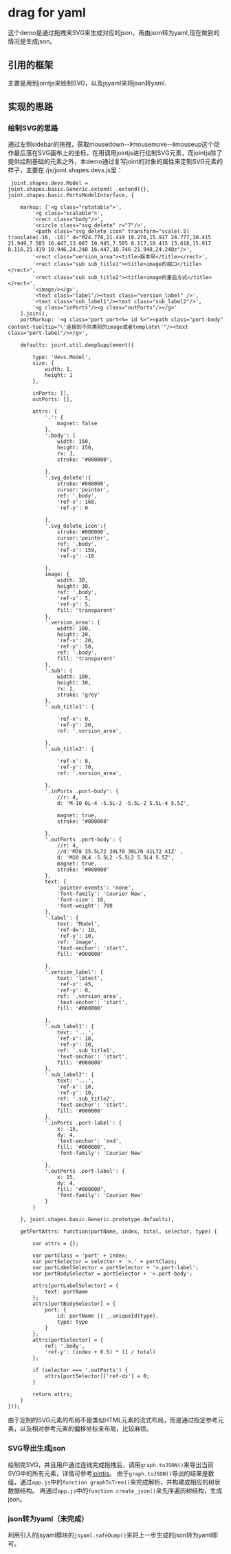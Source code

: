# drag for yaml
这个demo是通过拖拽来SVG来生成对应的json，再由json转为yaml,现在做到的情况是生成json。
## 引用的框架
主要是用到jointjs来绘制SVG，以及jsyaml来将json转yaml.
## 实现的思路
### 绘制SVG的思路
通过左侧sidebar的拖拽，获取mousedown--》mousemove--》mouseup这个动作最后落在SVG画布上的坐标，在用调用jointjs进行绘制SVG元素，而jointjs除了提供绘制基础的元素之外，本demo通过复写joint的对象的属性来定制SVG元素的样子，主要在./js/joint.shapes.devs.js里：

	 joint.shapes.devs.Model = joint.shapes.basic.Generic.extend(_.extend({}, joint.shapes.basic.PortsModelInterface, {

        markup: ['<g class="rotatable">',
            '<g class="scalable">',
            '<rect class="body"/>',
            '<circle class="svg_delete" r="7"/>',
            '<path class="svg_delete_icon" transform="scale(.5) translate(-16, -16)" d="M24.778,21.419 19.276,15.917 24.777,10.415 21.949,7.585 16.447,13.087 10.945,7.585 8.117,10.415 13.618,15.917 8.116,21.419 10.946,24.248 16.447,18.746 21.948,24.248z"/>',
            '<rect class="version_area"><title>版本号</title></rect>',
            '<rect class="sub sub_title1"><title>image的端口</title></rect>',
            '<rect class="sub sub_title2"><title>image的重启方式</title></rect>',
            '<image/></g>',
            '<text class="label"/><text class="version_label" />',
            '<text class="sub_label1"/><text class="sub_label2"/>',
            '<g class="inPorts"/><g class="outPorts"/></g>'
        ].join(),
        portMarkup: '<g class="port port<%= id %>"><path class="port-body" content-tooltip="\'连接到不同类别的image或者template\'"/><text class="port-label"/></g>',

        defaults: joint.util.deepSupplement({

            type: 'devs.Model',
            size: {
                width: 1,
                height: 1
            },

            inPorts: [],
            outPorts: [],

            attrs: {
                '.': {
                    magnet: false
                },
                '.body': {
                    width: 150,
                    height: 150,
                    rx: 3,
                    stroke: '#000000',

                },
                '.svg_delete':{
                    stroke:'#000000',
                    cursor:'pointer',
                    ref: '.body',
                    'ref-x': 168,
                    'ref-y': 0

                },
                '.svg_delete_icon':{
                    stroke:'#000000',
                    cursor:'pointer',
                    ref: '.body',
                    'ref-x': 159,
                    'ref-y': -10

                },
                image: {
                    width: 30,
                    height: 30,
                    ref: '.body',
                    'ref-x': 5,
                    'ref-y': 5,
                    fill: 'transparent'
                },
                '.version_area': {
                    width: 100,
                    height: 20,
                    'ref-x': 20,
                    'ref-y': 50,
                    ref: '.body',
                    fill: 'transparent'
                },
                '.sub': {
                    width: 100,
                    height: 30,
                    rx: 2,
                    stroke: 'grey'
                },
                '.sub_title1': {

                    'ref-x': 0,
                    'ref-y': 20,
                    ref: '.version_area',

                },
                '.sub_title2': {

                    'ref-x': 0,
                    'ref-y': 70,
                    ref: '.version_area',

                },
                '.inPorts .port-body': {
                    //r: 4,
                    d: 'M-10 0L-4 -5.5L-2 -5.5L-2 5.5L-4 5.5Z',

                    magnet: true,
                    stroke: '#000000'

                },
                '.outPorts .port-body': {
                    //r: 4,
                    //d:'M78 35.5L72 30L70 30L70 41L72 41Z' ,
                    d: 'M10 0L4 -5.5L2 -5.5L2 5.5L4 5.5Z',
                    magnet: true,
                    stroke: '#000000'
                },
                text: {
                    'pointer-events': 'none',
                    'font-family': 'Courier New',
                    'font-size': 16,
                    'font-weight': 700
                },
                '.label': {
                    text: 'Model',
                    'ref-dx': 10,
                    'ref-y': 10,
                    ref: 'image',
                    'text-anchor': 'start',
                    fill: '#000000'

                },
                '.version_label': {
                    text: 'latest',
                    'ref-x': 45,
                    'ref-y': 0,
                    ref: '.version_area',
                    'text-anchor': 'start',
                    fill: '#000000'

                },
                '.sub_label1': {
                    text: '...',
                    'ref-x': 10,
                    'ref-y': 10,
                    ref: '.sub_title1',
                    'text-anchor': 'start',
                    fill: '#000000'
                },
                '.sub_label2': {
                    text: '...',
                    'ref-x': 10,
                    'ref-y': 10,
                    ref: '.sub_title2',
                    'text-anchor': 'start',
                    fill: '#000000'
                },
                '.inPorts .port-label': {
                    x: -15,
                    dy: 4,
                    'text-anchor': 'end',
                    fill: '#000000',
                    'font-family': 'Courier New'

                },
                '.outPorts .port-label': {
                    x: 15,
                    dy: 4,
                    fill: '#000000',
                    'font-family': 'Courier New'
                }
            }

        }, joint.shapes.basic.Generic.prototype.defaults),

        getPortAttrs: function(portName, index, total, selector, type) {

            var attrs = {};

            var portClass = 'port' + index;
            var portSelector = selector + '>.' + portClass;
            var portLabelSelector = portSelector + '>.port-label';
            var portBodySelector = portSelector + '>.port-body';

            attrs[portLabelSelector] = {
                text: portName
            };
            attrs[portBodySelector] = {
                port: {
                    id: portName || _.uniqueId(type),
                    type: type
                }
            };
            attrs[portSelector] = {
                ref: '.body',
                'ref-y': (index + 0.5) * (1 / total)
            };

            if (selector === '.outPorts') {
                attrs[portSelector]['ref-dx'] = 0;
            }

            return attrs;
        }
    }));
由于定制的SVG元素的布局不是类似HTML元素的流式布局，而是通过指定参考元素，以及相对参考元素的偏移坐标来布局，比较麻烦。    
### SVG导出生成json
绘制完SVG，并且用户通过连线完成拖拽后，调用`graph.toJSON()`来导出当前SVG中的所有元素，详情可参考[jointjs](http://www.jointjs.com/)。
由于`graph.toJSON()`导出的结果是数组，通过`app.js`中的`function graphToTree()`来完成解析，并构建成相应的树状数据结构。
再通过`app.js`中的`function create_json()`来先序遍历树结构，生成json。
### json转为yaml（未完成）
利用引入的jsyaml模块的`jsyaml.safeDump()`来将上一步生成的json转为yaml即可。